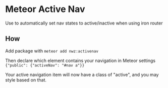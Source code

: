 # Meteor Active Nav
Use to automatically set nav states to active/inactive when using iron router

## How
Add package with ```meteor add nwz:activenav```

Then declare which element contains your navigation in Meteor settings ```{"public": {"activeNav": "#nav a"}}```

Your active navigation item will now have a class of "active", and you may style based on that.